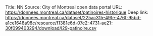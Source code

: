 Title: NN
Source: City of Montreal open data portal
URL: https://donnees.montreal.ca/dataset/patinoires-historique
Deep link: https://donnees.montreal.ca/dataset/225ac315-49fe-476f-95bd-a1ce1648a98c/resource/f1381e6d-07c2-4731-ae21-30f099403294/download/l29-patinoire.csv


